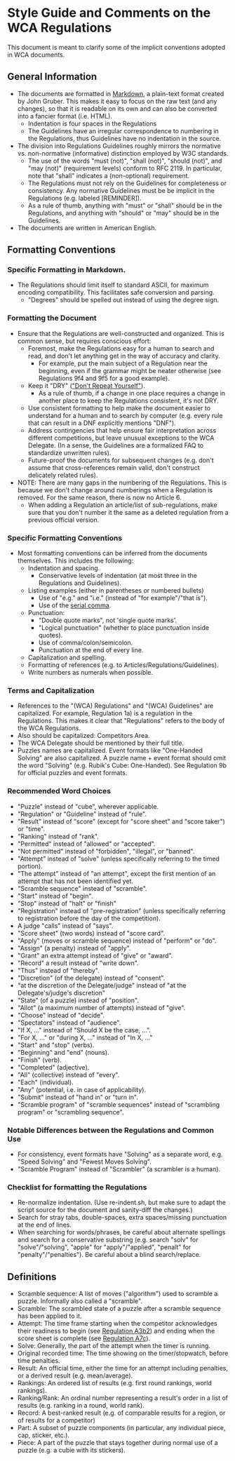 # Style Guide and Comments on the WCA Regulations

This document is meant to clarify some of the implicit conventions adopted in WCA documents.

## General Information

- The documents are formatted in [Markdown](http://daringfireball.net/projects/markdown/), a plain-text format created by John Gruber. This makes it easy to focus on the raw text (and any changes), so that it is readable on its own and can also be converted into a fancier format (i.e. HTML).
  - Indentation is four spaces in the Regulations
  - The Guidelines have an irregular correspondence to numbering in the Regulations, thus Guidelines have no indentation in the source.
- The division into Regulations Guidelines roughly mirrors the normative vs. non-normative (informative) distinction employed by W3C standards.
  - The use of the words "must (not)", "shall (not)", "should (not)", and "may (not)" (requirement levels) conform to RFC 2119. In particular, note that "shall" indicates a (non-optional) requirement.
  - The Regulations must not rely on the Guidelines for completeness or consistency. Any normative Guidelines must be be implicit in the Regulations (e.g. labeled [REMINDER]).
  - As a rule of thumb, anything with "must" or "shall" should be in the Regulations, and anything with "should" or "may" should be in the Guidelines.
- The documents are written in American English.


## Formatting Conventions

### Specific Formatting in Markdown.

- The Regulations should limit itself to standard ASCII, for maximum encoding compatibility. This facilitates safe conversion and parsing.
    - "Degrees" should be spelled out instead of using the degree sign.

### Formatting the Document

- Ensure that the Regulations are well-constructed and organized. This is common sense, but requires conscious effort:
  - Foremost, make the Regulations easy for a human to search and read, and don't let anything get in the way of accuracy and clarity.
    - For example, put the main subject of a Regulation near the beginning, even if the grammar might be neater otherwise (see Regulations 9f4 and 9f5 for a good example).
  - Keep it "DRY" (["Don't Repeat Yourself"](https://en.wikipedia.org/wiki/Don%27t_repeat_yourself)).
    - As a rule of thumb, if a change in one place requires a change in another place to keep the Regulations consistent, it's not DRY.
  - Use consistent formatting to help make the document easier to understand for a human and to search by computer (e.g. every rule that can result in a DNF explicitly mentions "DNF").
  - Address contingencies that help ensure fair interpretation across different competitions, but leave unusual exceptions to the WCA Delegate. (In a sense, the Guidelines are a formalized FAQ to standardize unwritten rules).
  - Future-proof the documents for subsequent changes (e.g. don't assume that cross-references remain valid, don't construct delicately related rules).
- NOTE: There are many gaps in the numbering of the Regulations. This is because we don't change around numberings when a Regulation is removed. For the same reason, there is now no Article 6.
  - When adding a Regulation an article/list of sub-regulations, make sure that you don't number it the same as a deleted regulation from a previous official version.

### Specific Formatting Conventions

- Most formatting conventions can be inferred from the documents themselves. This includes the following:
  - Indentation and spacing.
    - Conservative levels of indentation (at most three in the Regulations and Guidelines).
  - Listing examples (either in parentheses or numbered bullets)
    - Use of "e.g." and "i.e." (instead of "for example"/"that is").
    - Use of the [serial comma](https://en.wikipedia.org/wiki/Serial_comma).
  - Punctuation:
    - "Double quote marks", not 'single quote marks'.
    - "Logical punctuation" (whether to place punctuation inside quotes).
    - Use of comma/colon/semicolon.
    - Punctuation at the end of every line.
  - Capitalization and spelling.
  - Formatting of references (e.g. to Articles/Regulations/Guidelines).
  - Write numbers as numerals when possible.


### Terms and Capitalization

- References to the "(WCA) Regulations" and "(WCA) Guidelines" are capitalized. For example, Regulation 1a) is a regulation in the Regulations. This makes it clear that "Regulations" refers to the body of the WCA Regulations.
- Also should be capitalized: Competitors Area.
- The WCA Delegate should be mentioned by their full title.
- Puzzles names are capitalized. Event formats like "One-Handed Solving" are also capitalized. A puzzle name + event format should omit the word "Solving" (e.g. Rubik's Cube: One-Handed). See Regulation 9b for official puzzles and event formats.

### Recommended Word Choices

- "Puzzle" instead of "cube", wherever applicable.
- "Regulation" or "Guideline" instead of "rule".
- "Result" instead of "score" (except for "score sheet" and "score taker") or "time".
- "Ranking" instead of "rank".
- "Permitted" instead of "allowed" or "accepted".
- "Not permitted" instead of "forbidden", "illegal", or "banned".
- "Attempt" instead of "solve" (unless specifically referring to the timed portion).
- "The attempt" instead of "an attempt", except the first mention of an attempt that has not been identified yet.
- "Scramble sequence" instead of "scramble".
- "Start" instead of "begin".
- "Stop" instead of "halt" or "finish"
- "Registration" instead of "pre-registration" (unless specifically referring to registration before the day of the competition).
- A judge "calls" instead of "says".
- "Score sheet" (two words) instead of "score card".
- "Apply" (moves or scramble sequence) instead of "perform" or "do".
- "Assign" (a penalty) instead of "apply".
- "Grant" an extra attempt instead of "give" or "award".
- "Record" a result instead of "write down".
- "Thus" instead of "thereby".
- "Discretion" (of the delegate) instead of "consent".
- "at the discretion of the Delegate/judge" instead of "at the Delegate's/judge's discretion"
- "State" (of a puzzle) instead of "position".
- "Allot" (a maximum number of attempts) instead of "give".
- "Choose" instead of "decide".
- "Spectators" instead of "audience".
- "If X, ..." instead of "Should X be the case, ...".
- "For X, ..." or "during X, ..." instead of "In X, ..."
- "Start" and "stop" (verbs).
- "Beginning" and "end" (nouns).
- "Finish" (verb).
- "Completed" (adjective).
- "All" (collective) instead of "every".
- "Each" (individual).
- "Any" (potential, i.e. in case of applicability).
- "Submit" instead of "hand in" or "turn in".
- "Scramble program" of "scramble sequences" instead of "scrambling program" or "scrambling sequence".

### Notable Differences between the Regulations and Common Use

- For consistency, event formats have "Solving" as a separate word, e.g. "Speed Solving" and "Fewest Moves Solving".
- "Scramble Program" instead of "Scrambler" (a scrambler is a human).

### Checklist for formatting the Regulations

- Re-normalize indentation. (Use re-indent.sh, but make sure to adapt the script source for the document and sanity-diff the changes.)
- Search for stray tabs, double-spaces, extra spaces/missing punctuation at the end of lines.
- When searching for words/phrases, be careful about alternate spellings and search for a conservative substring (e.g. search "solv" for "solve"/"solving", "apple" for "apply"/"applied", "penalt" for "penalty"/"penalties"). Be careful about a blind search/replace.


## Definitions

- Scramble sequence: A list of moves ("algorithm") used to scramble a puzzle. Informally also called a "scramble".
- Scramble: The scrambled state of a puzzle after a scramble sequence has been applied to it.
- Attempt: The time frame starting when the competitor acknowledges their readiness to begin (see [Regulation A3b2](https://www.worldcubeassociation.org/regulations/#A3b2)) and ending when the score sheet is complete (see [Regulation A7c](https://www.worldcubeassociation.org/regulations/#A7c)).
- Solve: Generally, the part of the attempt when the timer is running.
- Original recorded time: The time showing on the timer/stopwatch, before time penalties.
- Result: An official time, either the time for an attempt including penalties, or a derived result (e.g. mean/average).
- Rankings: An ordered list of results (e.g. first round rankings, world rankings).
- Ranking/Rank: An ordinal number representing a result's order in a list of results (e.g. ranking in a round, world rank).
- Record: A best-ranked result (e.g. of comparable results for a region, or of results for a competitor)
- Part: A subset of puzzle components (in particular, any individual piece, cap, sticker, etc.).
- Piece: A part of the puzzle that stays together during normal use of a puzzle (e.g. a cubie with its stickers).

